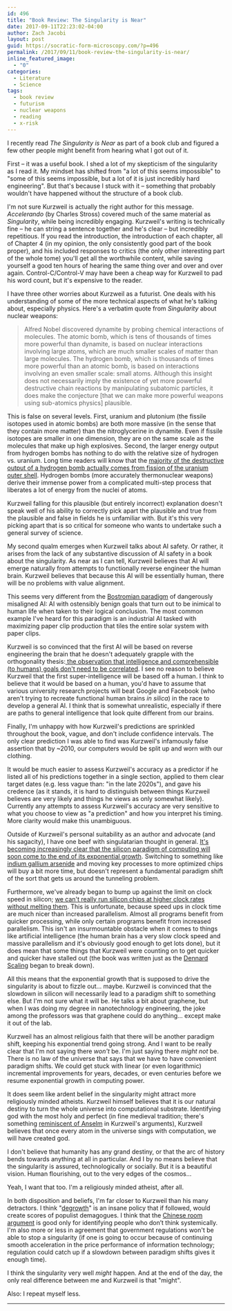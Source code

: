 ```yaml
---
id: 496
title: "Book Review: The Singularity is Near"
date: 2017-09-11T22:23:02-04:00
author: Zach Jacobi
layout: post
guid: https://socratic-form-microscopy.com/?p=496
permalink: /2017/09/11/book-review-the-singularity-is-near/
inline_featured_image:
  - "0"
categories:
  - Literature
  - Science
tags:
  - book review
  - futurism
  - nuclear weapons
  - reading
  - x-risk
---
```


I recently read <em>The Singularity is Near</em> as part of a book club and figured a few other people might benefit from hearing what I got out of it.

First – it was a useful book. I shed a lot of my skepticism of the singularity as I read it. My mindset has shifted from "a lot of this seems impossible" to "some of this seems impossible, but a lot of it is just incredibly hard engineering". But that's because I stuck with it – something that probably wouldn't have happened without the structure of a book club.

I'm not sure Kurzweil is actually the right author for this message. <em>Accelerando</em> (by Charles Stross) covered much of the same material as <em>Singularity</em>, while being incredibly engaging. Kurzweil's writing is technically fine – he can string a sentence together and he's clear – but incredibly repetitious. If you read the introduction, the introduction of each chapter, all of Chapter 4 (in my opinion, the only consistently good part of the book proper), and his included responses to critics (the only other interesting part of the whole tome) you'll get all the worthwhile content, while saving yourself a good ten hours of hearing the same thing over and over and over again. Control-C/Control-V may have been a cheap way for Kurzweil to pad his word count, but it's expensive to the reader.

I have three other worries about Kurzweil as a futurist. One deals with his understanding of some of the more technical aspects of what he's talking about, especially physics. Here's a verbatim quote from <em>Singularity</em> about nuclear weapons:

<blockquote>Alfred Nobel discovered dynamite by probing chemical interactions of molecules. The atomic bomb, which is tens of thousands of times more powerful than dynamite, is based on nuclear interactions involving large atoms, which are much smaller scales of matter than large molecules. The hydrogen bomb, which is thousands of times more powerful than an atomic bomb, is based on interactions involving an even smaller scale: small atoms. Although this insight does not necessarily imply the existence of yet more powerful destructive chain reactions by manipulating subatomic particles, it does make the conjecture [that we can make more powerful weapons using sub-atomics physics] plausible.</blockquote>
This is false on several levels. First, uranium and plutonium (the fissile isotopes used in atomic bombs) are both more massive (in the sense that they contain more matter) than the nitroglycerine in dynamite. Even if fissile isotopes are smaller in one dimension, they are on the same scale as the molecules that make up high explosives. Second, the larger energy output from hydrogen bombs has nothing to do with the relative size of hydrogen vs. uranium. Long time readers will know that the <a href="{{ site.baseurl }}/2017/01/25/nuclear-weapons-4-0-weapon-design/#tu">majority of the destructive output of a hydrogen bomb actually comes from fission of the uranium outer shell</a>. Hydrogen bombs (more accurately thermonuclear weapons) derive their immense power from a complicated multi-step process that liberates a lot of energy from the nuclei of atoms.

Kurzweil falling for this plausible (but entirely incorrect) explanation doesn't speak well of his ability to correctly pick apart the plausible and true from the plausible and false in fields he is unfamiliar with. But it's this very picking apart that is so critical for someone who wants to undertake such a general survey of science.

My second qualm emerges when Kurzweil talks about AI safety. Or rather, it arises from the lack of any substantive discussion of AI safety in a book about the singularity. As near as I can tell, Kurzweil believes that AI will emerge naturally from attempts to functionally reverse engineer the human brain. Kurzweil believes that because this AI will be essentially human, there will be no problems with value alignment.

This seems very different from the <a href="https://en.wikipedia.org/wiki/Superintelligence:_Paths,_Dangers,_Strategies">Bostromian paradigm</a> of dangerously misaligned AI: AI with ostensibly benign goals that turn out to be inimical to human life when taken to their logical conclusion. The most common example I've heard for this paradigm is an industrial AI tasked with maximizing paper clip production that tiles the entire solar system with paper clips.

Kurzweil is so convinced that the first AI will be based on reverse engineering the brain that he doesn't adequately grapple with the orthogonality thesis:<a href="https://wiki.lesswrong.com/wiki/Orthogonality_thesis"> the observation that intelligence and comprehensible (to humans) goals don't need to be correlated</a>. I see no reason to believe Kurzweil that the first super-intelligence will be based off a human. I think to believe that it would be based on a human, you'd have to assume that various university research projects will beat Google and Facebook (who aren't trying to recreate functional human brains <em>in silica</em>) in the race to develop a general AI. I think that is somewhat unrealistic, especially if there are paths to general intelligence that look quite different from our brains.

Finally, I'm unhappy with how Kurzweil's predictions are sprinkled throughout the book, vague, and don't include confidence intervals. The only clear prediction I was able to find was Kurzweil's infamously false assertion that by ~2010, our computers would be split up and worn with our clothing.

It would be much easier to assess Kurzweil's accuracy as a predictor if he listed all of his predictions together in a single section, applied to them clear target dates (e.g. less vague than: "in the late 2020s"), and gave his credence (as it stands, it is hard to distinguish between things Kurzweil believes are very likely and things he views as only somewhat likely). Currently any attempts to assess Kurzweil's accuracy are very sensitive to what you choose to view as "a prediction" and how you interpret his timing. More clarity would make this unambiguous.

Outside of Kurzweil's personal suitability as an author and advocate (and his sagacity), I have one beef with singulatarian thought in general. <a href="https://www.technologyreview.com/s/601441/moores-law-is-dead-now-what/">It's becoming increasingly clear that the silicon paradigm of computing will soon come to the end of its exponential growth</a>. Switching to something like <a href="https://arstechnica.co.uk/gadgets/2015/02/intel-forges-ahead-to-10nm-will-move-away-from-silicon-at-7nm/">indium gallium arsenide</a> and moving key processes to more optimized chips will buy a bit more time, but doesn't represent a fundamental paradigm shift of the sort that gets us around the tunneling problem.

Furthermore, we've already began to bump up against the limit on clock speed in silicon; <a href="https://cartesianproduct.wordpress.com/2013/04/15/the-end-of-dennard-scaling/">we can't really run silicon chips at higher clock rates without melting them</a>. This is unfortunate, because speed ups in clock time are much nicer than increased parallelism. Almost all programs benefit from quicker processing, while only certain programs benefit from increased parallelism. This isn't an insurmountable obstacle when it comes to things like artificial intelligence (the human brain has a very slow clock speed and massive parallelism and it's obviously good enough to get lots done), but it does mean that some things that Kurzweil were counting on to get quicker and quicker have stalled out (the book was written just as the <a href="https://en.wikipedia.org/wiki/Dennard_scaling">Dennard Scaling</a> began to break down).

All this means that the exponential growth that is supposed to drive the singularity is about to fizzle out… maybe. Kurzweil is convinced that the slowdown in silicon will necessarily lead to a paradigm shift to something else. But I'm not sure what it will be. He talks a bit about graphene, but when I was doing my degree in nanotechnology engineering, the joke among the professors was that graphene could do anything… except make it out of the lab.

Kurzweil has an almost religious faith that there will be another paradigm shift, keeping his exponential trend going strong. And I want to be really clear that I'm not saying there <em>won't</em> be. I'm just saying there <em>might not</em> be. There is no law of the universe that says that we have to have convenient paradigm shifts. We could get stuck with linear (or even logarithmic) incremental improvements for years, decades, or even centuries before we resume exponential growth in computing power.

It does seem like ardent belief in the singularity might attract more religiously minded atheists. Kurzweil himself believes that it is our natural destiny to turn the whole universe into computational substrate. Identifying god with the most holy and perfect (in fine medieval tradition; there's something <a href="https://en.wikipedia.org/wiki/Ontological_argument#Anselm">reminiscent of Anselm</a> in Kurzweil's arguments), Kurzweil believes that once every atom in the universe sings with computation, we will have created god.

I don't believe that humanity has any grand destiny, or that the arc of history bends towards anything at all in particular. And I by no means believe that the singularity is assured, technologically or socially. But it is a beautiful vision. Human flourishing, out to the very edges of the cosmos…

Yeah, I want that too. I'm a religiously minded atheist, after all.

In both disposition and beliefs, I'm far closer to Kurzweil than his many detractors. I think "<a href="https://en.wikipedia.org/wiki/Degrowth">degrowth</a>" is an insane policy that if followed, would create scores of populist demagogues. I think that the <a href="https://en.wikipedia.org/wiki/Chinese_room">Chinese room argument</a> is good only for identifying people who don’t think systemically. I'm also more or less in agreement that government regulations won't be able to stop a singularity (if one is going to occur because of continuing smooth acceleration in the price performance of information technology; regulation could catch up if a slowdown between paradigm shifts gives it enough time).

I think the singularity very well <em>might</em> happen. And at the end of the day, the only real difference between me and Kurzweil is that "might".

Also: I repeat myself less.

<hr class="post-end" />

